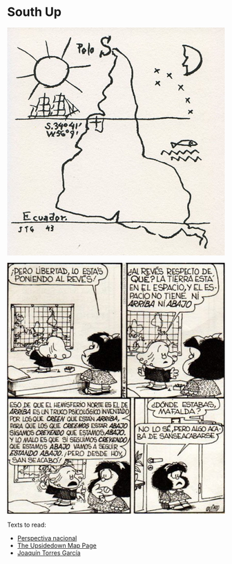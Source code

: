 # South Up

![](images/torres_garcia.jpg)

![](images/quino.jpg)

Texts to read:

- [Perspectiva nacional](http://www.labaldrich.com.ar/mafalda-mapas-perspectiva-nacional/)
- [The Upsidedown Map Page](https://www.flourish.org/upsidedownmap/)
- [Joaquín Torres García](https://en.wikipedia.org/wiki/Joaqu%C3%ADn_Torres_Garc%C3%ADa)